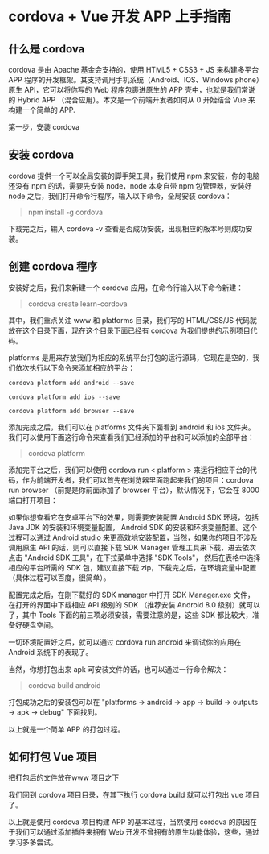 # cordova + Vue 开发 APP 上手指南
## 什么是 cordova
cordova 是由 Apache 基金会支持的，使用 HTML5 + CSS3 + JS 来构建多平台 APP 程序的开发框架。其支持调用手机系统（Android、IOS、Windows phone）原生 API，它可以将你写的 Web 程序包裹进原生的 APP 壳中，也就是我们常说的 Hybrid APP （混合应用）。本文是一个前端开发者如何从 0 开始结合 Vue 来构建一个简单的 APP.

第一步，安装 cordova

## 安装 cordova
cordova 提供一个可以全局安装的脚手架工具，我们使用 npm 来安装，你的电脑还没有 npm 的话，需要先安装 node，node 本身自带 npm 包管理器，安装好 node 之后，我们打开命令行程序，输入以下命令，全局安装 cordova：

> npm install -g cordova

下载完之后，输入 cordova -v 查看是否成功安装，出现相应的版本号则成功安装。

## 创建 cordova 程序
安装好之后，我们来新建一个 cordova 应用，在命令行输入以下命令新建：

> cordova create learn-cordova

其中，我们重点关注 www 和 platforms 目录，我们写的 HTML/CSS/JS 代码就放在这个目录下面，现在这个目录下面已经有 cordova 为我们提供的示例项目代码。

platforms 是用来存放我们为相应的系统平台打包的运行源码，它现在是空的，我们依次执行以下命令来添加相应的平台：

```
cordova platform add android --save

cordova platform add ios --save

cordova platform add browser --save
```

添加完成之后，我们可以在 platforms 文件夹下面看到 android 和 ios 文件夹。我们可以使用下面这行命令来查看我们已经添加的平台和可以添加的全部平台：

> cordova platform

添加完平台之后，我们可以使用 cordova run < platform > 来运行相应平台的代码，作为前端开发者，我们可以首先在浏览器里面跑起来我们的项目：cordova run browser （前提是你前面添加了 browser 平台），默认情况下，它会在 8000 端口打开项目：

如果你想查看它在安卓平台下的效果，则需要安装配置 Android SDK 环境，包括 Java JDK 的安装和环境变量配置， Android SDK 的安装和环境变量配置。这个过程可以通过 Android studio 来更高效地安装配置，当然，如果你的项目不涉及调用原生 API 的话，则可以直接下载 SDK Manager 管理工具来下载，进去依次点击 "Android SDK 工具"，在下拉菜单中选择 "SDK Tools"， 然后在表格中选择相应的平台所需的 SDK 包，建议直接下载 zip，下载完之后，在环境变量中配置（具体过程可以百度，很简单）。

配置完成之后，在刚下载好的 SDK manager 中打开 SDK Manager.exe 文件，在打开的界面中下载相应 API 级别的 SDK （推荐安装 Android 8.0 级别）就可以了，其中 Tools 下面的前三项必须安装，需要注意的是，这些 SDK 都比较大，准备好硬盘空间。

一切环境配置好之后，就可以通过 cordova run android 来调试你的应用在 Android 系统下的表现了。

当然，你想打包出来 apk 可安装文件的话，也可以通过一行命令解决：

> cordova build android

打包成功之后的安装包可以在 "platforms → android → app → build → outputs → apk → debug" 下面找到。

以上就是一个简单 APP 的打包过程。

## 如何打包 Vue 项目
把打包后的文件放在www 项目之下

我们回到 cordova 项目目录，在其下执行 cordova build <platform name> 就可以打包出 vue 项目了。

以上就是使用 cordova 项目构建 APP 的基本过程，当然使用 cordova 的原因在于我们可以通过添加插件来拥有 Web 开发不曾拥有的原生功能体验，这些，通过学习多多尝试。
